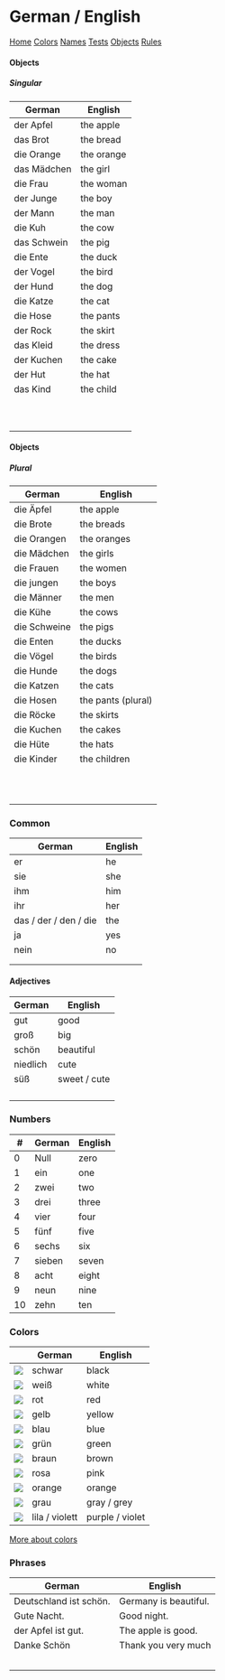 # German / English #

[Home](/) [Colors](/colors) [Names](/names) [Tests](tests) [Objects](/objects) [Rules](/rules) 

#### Objects #### 

##### Singular

| German      | English    |
| ----------- | ---------- |
| der Apfel   | the apple  |
| das Brot    | the bread  |
| die Orange  | the orange |
| das Mädchen | the girl   |
| die Frau    | the woman  |
| der Junge   | the boy    |
| der Mann    | the man    |
| die Kuh     | the cow    |
| das Schwein | the pig    |
| die Ente    | the duck   |
| der Vogel   | the bird   |
| der Hund    | the dog    |
| die Katze   | the cat    |
| die Hose    | the pants  |
| der Rock    | the skirt  |
| das Kleid   | the dress  |
| der Kuchen  | the cake   |
| der Hut     | the hat    |
| das Kind    | the child  |
|             |            |
|             |            |
|             |            |
|             |            |
|             |            |
|             |            |
|             |            |
|             |            |
|             |            |
|             |            |

#### Objects

##### Plural

| German       | English            |
| ------------ | ------------------ |
| die Äpfel    | the apple          |
| die Brote    | the breads         |
| die Orangen  | the oranges        |
| die Mädchen  | the girls          |
| die Frauen   | the women          |
| die jungen   | the boys           |
| die Männer   | the men            |
| die Kühe     | the cows           |
| die Schweine | the pigs           |
| die Enten    | the ducks          |
| die Vögel    | the birds          |
| die Hunde    | the dogs           |
| die Katzen   | the cats           |
| die Hosen    | the pants (plural) |
| die Röcke    | the skirts         |
| die Kuchen   | the cakes          |
| die Hüte     | the hats           |
| die Kinder   | the children       |
|              |                    |
|              |                    |
|              |                    |
|              |                    |
|              |                    |
|              |                    |
|              |                    |
|              |                    |
|              |                    |
|              |                    |
|              |                    |

### Common ###

| German                | English |
| --------------------- | ------- |
| er                    | he      |
| sie                   | she     |
| ihm                   | him     |
| ihr                   | her     |
| das / der / den / die | the     |
| ja                    | yes     |
| nein                  | no      |
|                       |         |
|                       |         |



#### Adjectives ####

| German   | English      |
| -------- | ------------ |
| gut      | good         |
| groß     | big          |
| schön    | beautiful    |
| niedlich | cute         |
| süß      | sweet / cute |
|          |              |
|          |              |
|          |              |
|          |              |

### Numbers

| #    | German | English |
| ---- | ------ | ------- |
| 0    | Null   | zero    |
| 1    | ein    | one     |
| 2    | zwei   | two     |
| 3    | drei   | three   |
| 4    | vier   | four    |
| 5    | fünf   | five    |
| 6    | sechs  | six     |
| 7    | sieben | seven   |
| 8    | acht   | eight   |
| 9    | neun   | nine    |
| 10   | zehn   | ten     |

### Colors ###

|                                                              | German         | English         |
| ------------------------------------------------------------ | -------------- | --------------- |
| ![](https://www.omniglot.com/images/bullets/bullet_black.gif) | schwar         | black           |
| ![](https://www.omniglot.com/images/bullets/bullet_white.gif) | weiß           | white           |
| ![](https://www.omniglot.com/images/bullets/bullet_red.gif)  | rot            | red             |
| ![](https://www.omniglot.com/images/bullets/bullet_yellow.gif) | gelb           | yellow          |
| ![](https://www.omniglot.com/images/bullets/bullet_blue.gif) | blau           | blue            |
| ![](https://www.omniglot.com/images/bullets/bullet_green.gif) | grün           | green           |
| ![](https://www.omniglot.com/images/bullets/bullet_brown.gif) | braun          | brown           |
| ![](https://www.omniglot.com/images/bullets/bullet_pink.gif) | rosa           | pink            |
| ![](https://www.omniglot.com/images/bullets/bullet_orange.gif) | orange         | orange          |
| ![](https://www.omniglot.com/images/bullets/bullet_grey.gif) | grau           | gray / grey     |
| ![](https://www.omniglot.com/images/bullets/bullet_purple.gif) | lila / violett | purple / violet |

[More about colors](/colors)

### Phrases ###

| German                 | English               |
| ---------------------- | --------------------- |
| Deutschland ist schön. | Germany is beautiful. |
| Gute Nacht.            | Good night.           |
| der Apfel ist gut.     | The apple is good.    |
| Danke Schön            | Thank you very much   |
|                        |                       |
|                        |                       |
|                        |                       |
|                        |                       |
|                        |                       |

